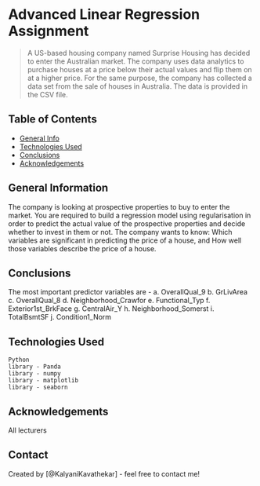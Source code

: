 # Advanced Linear Regression Assignment 
> A US-based housing company named Surprise Housing has decided to enter the Australian market. The company uses data analytics to purchase houses at a price below their actual values and flip them on at a higher price. For the same purpose, the company has collected a data set from the sale of houses in Australia. The data is provided in the CSV file.


## Table of Contents
* [General Info](#general-information)
* [Technologies Used](#technologies-used)
* [Conclusions](#conclusions)
* [Acknowledgements](#acknowledgements)

<!-- You can include any other section that is pertinent to your problem -->

## General Information
The company is looking at prospective properties to buy to enter the market. You are required to build a regression model using regularisation in order to predict the actual value of the prospective properties and decide whether to invest in them or not.
The company wants to know:
    Which variables are significant in predicting the price of a house, and
    How well those variables describe the price of a house.
<!-- You don't have to answer all the questions - just the ones relevant to your project. -->

## Conclusions
The most important predictor variables are - 
	a.	OverallQual_9
	b.	GrLivArea
	c.	OverallQual_8
	d.	Neighborhood_Crawfor
	e.	Functional_Typ
	f.	Exterior1st_BrkFace
	g.	CentralAir_Y
	h.	Neighborhood_Somerst
	i.	TotalBsmtSF
	j.	Condition1_Norm


<!-- You don't have to answer all the questions - just the ones relevant to your project. -->


## Technologies Used
    Python
    library - Panda
    library - numpy
    library - matplotlib
    library - seaborn


<!-- As the libraries versions keep on changing, it is recommended to mention the version of library used in this project -->

## Acknowledgements
All lecturers


## Contact
Created by [@KalyaniKavathekar] - feel free to contact me!

<!-- Optional -->
<!-- ## License -->
<!-- This project is open source and available under the [... License](). -->

<!-- You don't have to include all sections - just the one's relevant to your project -->